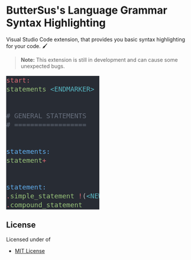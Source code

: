 # ButterSus's Language Grammar Syntax Highlighting

Visual Studio Code extension, that provides you basic syntax highlighting for your code. 🖌

> **Note:** This extension is still in development and can cause some unexpected bugs.

<pre style="overflow-x: scroll; width: 50%; color: #bbbbbb;background-color: #282c34;font-family: Monocraft, 'Droid Sans Mono', 'monospace', monospace;font-weight: normal;font-size: 18px;line-height: 24px;white-space: pre;">
<span style="color: #e06c75;">start:</span>
<span style="color: #98c379;">statements</span><span style="color: #bbbbbb;"> </span><span style="color: #56b6c2;">&lt;ENDMARKER&gt;</span>
<br />
<span style="color: #676f7d;"># GENERAL STATEMENTS</span>
<span style="color: #676f7d;"># ==================</span>
<br />
<span style="color: #61afef;">statements:</span>
<span style="color: #98c379;">statement</span><span style="color: #e06c75;">+</span>
<br />
<span style="color: #61afef;">statement:</span>
<span style="color: #e06c75;">.</span><span style="color: #98c379;">simple_statement</span><span style="color: #bbbbbb;"> </span><span style="color: #e06c75;">!</span><span style="color: #bbbbbb;">(</span><span style="color: #56b6c2;">&lt;NEWLINE&gt;</span><span style="color: #bbbbbb;"> </span><span style="color: #e06c75;">|</span><span style="color: #bbbbbb;"> </span><span style="color: #56b6c2;">&lt;;&gt;</span><span style="color: #bbbbbb;">) </span><span style="color: #e06c75;">-&gt;</span><span style="color: #bbbbbb;"> </span><span style="color: #e5c07b;">&quot;</span><span style="color: #56b6c2;">${</span><span style="color: #e06c75;">ERROR</span><span style="color: #56b6c2;">}</span><span style="color: #e5c07b;">Expected newline after statement:</span><span style="color: #56b6c2;">\n${</span><span style="color: #e06c75;">REASON</span><span style="color: #56b6c2;">}</span><span style="color: #e5c07b;">&quot;</span><span style="color: #bbbbbb;"> </span><span style="color: #d19a66;font-style: italic;">=&gt; ast.statement</span>
<span style="color: #e06c75;">.</span><span style="color: #98c379;">compound_statement</span>
</pre>

## License

Licensed under of

* [MIT License](LICENSE)
